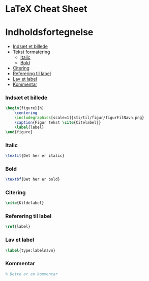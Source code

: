 # LaTeX Cheat Sheet

# Indholdsfortegnelse

 * [Indsæt et billede](#indsæt-et-billede)
 * Tekst formatering
   * [Italic](#italic)
   * [Bold](#bold)
 * [Citering](#citering)
 * [Referering til label](#referering-til-label)
 * [Lav et label](#lav-et-label)
 * [Kommentar](#kommentar)

### Indsæt et billede

```latex
\begin{figure}[h]
    \centering
    \includegraphics[scale=1]{sti/til/figur/figurFilNavn.png}
    \caption{Figur tekst \cite{Citelabel}}
    \label{label}
\end{figure}
```

### Italic

```latex
\textit{Det her er italic}
```

### Bold

```latex
\textbf{Det her er bold}
```

### Citering

```latex
\cite{Kildelabel}
```

### Referering til label

```latex
\ref{label}
```

### Lav et label

```latex
\label{type:labelnavn}
```

### Kommentar

```latex
% Dette er en kommentar
```
